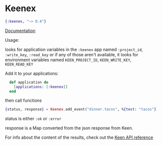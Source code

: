 Keenex
======

```elixir
{:keenex, "~> 0.4"}
```

[Documentation](http://hexdocs.pm/keenex)

Usage:

looks for application variables in the `:keenex` app named `:project_id`, `:write_key`, `:read_key`
or if any of those aren't available, it looks for environment variables named `KEEN_PROJECT_ID`, `KEEN_WRITE_KEY`, `KEEN_READ_KEY`

Add it to your applications:

```elixir
  def application do
    [applications: [:keenex]]
  end
```

then call functions

```elixir
{status, response} = Keenex.add_event("dinner.tacos", %{test: "tacos"})
```

status is either `:ok` or `:error`

response is a Map converted from the json response from Keen.

For info about the content of the results, check out the [Keen API reference](https://keen.io/docs/api/)

